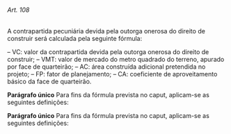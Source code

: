 
###### Art. 108
A contrapartida pecuniária devida pela outorga onerosa do direito de construir será calculada pela seguinte fórmula:

– VC: valor da contrapartida devida pela outorga onerosa do direito de construir;
– VMT: valor de mercado do metro quadrado do terreno, apurado por face de quarteirão;
– AC: área construída adicional pretendida no projeto;
– FP: fator de planejamento;
– CA: coeficiente de aproveitamento básico da face de quarteirão.

**Parágrafo único** Para fins da fórmula prevista no caput, aplicam-se as seguintes definições:

**Parágrafo único** Para fins da fórmula prevista no caput, aplicam-se as seguintes definições:
